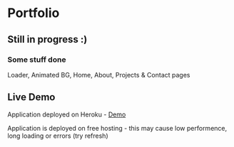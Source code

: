 # Portfolio

## Still in progress :)

### Some stuff done
Loader, Animated BG, Home, About, Projects & Contact pages

## Live Demo
Application deployed on Heroku - [Demo](https://portfolio-react-demo.herokuapp.com/)

Application is deployed on free hosting - this may cause low performence, long loading or errors (try refresh)
